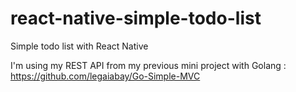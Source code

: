 # react-native-simple-todo-list
Simple todo list with React Native

I'm using my REST API from my previous mini project with Golang :
https://github.com/legaiabay/Go-Simple-MVC
